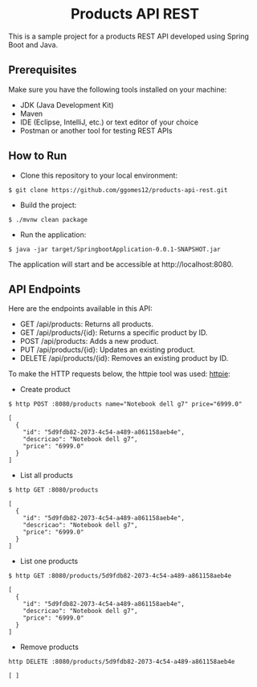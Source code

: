 <h1 style="text-align: center;">
  Products API REST
</h1>

This is a sample project for a products REST API developed using Spring Boot and Java.


## Prerequisites

Make sure you have the following tools installed on your machine:

- JDK (Java Development Kit)
- Maven
- IDE (Eclipse, IntelliJ, etc.) or text editor of your choice
- Postman or another tool for testing REST APIs

## How to Run

- Clone this repository to your local environment:
```
$ git clone https://github.com/ggomes12/products-api-rest.git
```
- Build the project:
```
$ ./mvnw clean package
```
- Run the application:
```
$ java -jar target/SpringbootApplication-0.0.1-SNAPSHOT.jar
```

The application will start and be accessible at http://localhost:8080.

## API Endpoints

Here are the endpoints available in this API:

- GET /api/products: Returns all products.
- GET /api/products/{id}: Returns a specific product by ID.
- POST /api/products: Adds a new product.
- PUT /api/products/{id}: Updates an existing product.
- DELETE /api/products/{id}: Removes an existing product by ID.

To make the HTTP requests below, the httpie tool was used: [httpie](https://httpie.io):

- Create product
```
$ http POST :8080/products name="Notebook dell g7" price="6999.0"

[
  {
    "id": "5d9fdb82-2073-4c54-a489-a861158aeb4e",
    "descricao": "Notebook dell g7",
    "price": "6999.0"
  }
]
```

- List all products
```
$ http GET :8080/products

[
  {
    "id": "5d9fdb82-2073-4c54-a489-a861158aeb4e",
    "descricao": "Notebook dell g7",
    "price": "6999.0"
  }
]
```

- List one products
```
$ http GET :8080/products/5d9fdb82-2073-4c54-a489-a861158aeb4e

[
  {
    "id": "5d9fdb82-2073-4c54-a489-a861158aeb4e",
    "descricao": "Notebook dell g7",
    "price": "6999.0"
  }
]
```

- Remove products
```
http DELETE :8080/products/5d9fdb82-2073-4c54-a489-a861158aeb4e

[ ]
```
